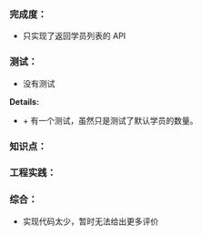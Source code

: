 ### 完成度：
* 只实现了返回学员列表的 API

### 测试：
* 没有测试

__Details:__
+ \+ 有一个测试，虽然只是测试了默认学员的数量。

### 知识点：

### 工程实践：

### 综合：
* 实现代码太少，暂时无法给出更多评价


